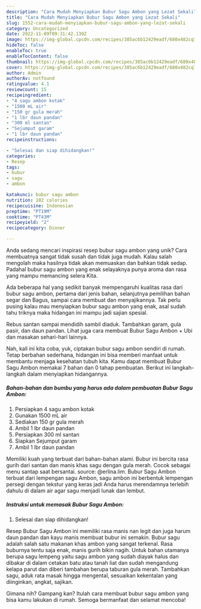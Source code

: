 ```yaml
---
description: "Cara Mudah Menyiapkan Bubur Sagu Ambon yang Lezat Sekali"
title: "Cara Mudah Menyiapkan Bubur Sagu Ambon yang Lezat Sekali"
slug: 1552-cara-mudah-menyiapkan-bubur-sagu-ambon-yang-lezat-sekali
category: Uncategorized
date: 2022-11-09T09:31:42.139Z
image: https://img-global.cpcdn.com/recipes/385ac6b12429eadf/680x482cq70/bubur-sagu-ambon-foto-resep-utama.jpg
hideToc: false
enableToc: true
enableTocContent: false
thumbnail: https://img-global.cpcdn.com/recipes/385ac6b12429eadf/680x482cq70/bubur-sagu-ambon-foto-resep-utama.jpg
cover: https://img-global.cpcdn.com/recipes/385ac6b12429eadf/680x482cq70/bubur-sagu-ambon-foto-resep-utama.jpg
author: Admin
authorAv: notfound
ratingvalue: 4.1
reviewcount: 15
recipeingredient:
- "4 sagu ambon kotak"
- "1500 mL air"
- "150 gr gula merah"
- "1 lbr daun pandan"
- "300 ml santan"
- "Sejumput garam"
- "1 lbr daun pandan"
recipeinstructions:

- "Selesai dan siap dihidangkan!"
categories:
- Resep
tags:
- bubur
- sagu
- ambon

katakunci: bubur sagu ambon 
nutrition: 102 calories
recipecuisine: Indonesian
preptime: "PT19M"
cooktime: "PT43M"
recipeyield: "2"
recipecategory: Dinner

---
```





Anda sedang mencari inspirasi resep bubur sagu ambon yang unik? Cara membuatnya sangat tidak susah dan tidak juga mudah. Kalau salah mengolah maka hasilnya tidak akan memuaskan dan bahkan tidak sedap. Padahal bubur sagu ambon yang enak selayaknya punya aroma dan rasa yang mampu memancing selera Kita.





Ada beberapa hal yang sedikit banyak mempengaruhi kualitas rasa dari bubur sagu ambon, pertama dari jenis bahan, selanjutnya pemilihan bahan segar dan Bagus, sampai cara membuat dan menyajikannya. Tak perlu pusing kalau mau menyiapkan bubur sagu ambon yang enak,      asal sudah tahu triknya maka hidangan ini mampu jadi sajian spesial.














Rebus santan sampai mendidih sambil diaduk. Tambahkan garam, gula pasir, dan daun pandan. Lihat juga cara membuat Bubur Sagu Ambon + Ubi dan masakan sehari-hari lainnya.






Nah, kali ini kita coba, yuk, ciptakan bubur sagu ambon sendiri di rumah. Tetap berbahan sederhana, hidangan ini bisa memberi manfaat untuk membantu menjaga kesehatan tubuh kita. Kamu dapat membuat Bubur Sagu Ambon memakai 7 bahan dan 0 tahap pembuatan. Berikut ini langkah-langkah dalam menyiapkan hidangannya.

<!--inarticleads1-->

##### Bahan-bahan dan bumbu yang harus ada dalam pembuatan Bubur Sagu Ambon:

1. Persiapkan 4 sagu ambon kotak
1. Gunakan 1500 mL air
1. Sediakan 150 gr gula merah
1. Ambil 1 lbr daun pandan
1. Persiapkan 300 ml santan
1. Siapkan Sejumput garam
1. Ambil 1 lbr daun pandan


Memiliki kuah yang terbuat dari bahan-bahan alami. Bubur ini bercita rasa gurih dari santan dan manis khas sagu dengan gula merah. Cocok sebagai menu santap saat bersantai. source: @erlina.lim. Bubur Sagu Ambon terbuat dari lempengan sagu Ambon, sagu ambon ini berbentuk lempengan persegi dengan tekstur yang keras jadi Anda harus merendamnya terlebih dahulu di dalam air agar sagu menjadi lunak dan lembut. 

<!--inarticleads2-->

##### Instruksi untuk memasak Bubur Sagu Ambon:


1. Selesai dan siap dihidangkan!

Resep Bubur Sagu Ambon ini memiliki rasa manis nan legit dan juga harum daun pandan dan kayu manis membuat bubur ini semakin. Bubur sagu adalah salah satu makanan khas ambon yang sangat terkenal. Rasa buburnya tentu saja enak, manis gurih bikin nagih. Untuk bahan utamanya berupa sagu lempeng yaitu sagu ambon yang sudah diayak halus dan dibakar di dalam cetakan batu atau tanah liat dan sudah mengandung kelapa parut dan diberi tambahan berupa taburan gula merah. Tambahkan sagu, aduk rata masak hingga mengental, sesuaikan kekentalan yang diinginkan, angkat, sajikan. 

Gimana nih? Gampang kan? Itulah cara membuat bubur sagu ambon yang bisa kamu lakukan di rumah. Semoga bermanfaat dan selamat mencoba!
